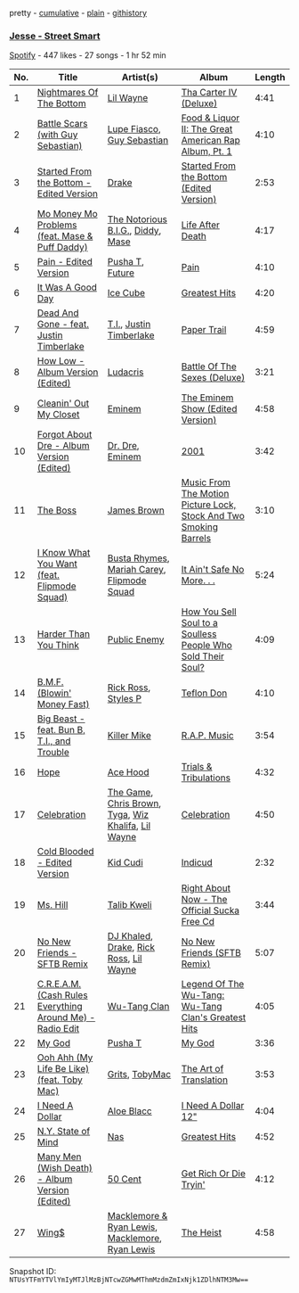 pretty - [cumulative](/playlists/cumulative/10zBfLMB5ty2Pec5LYRcgI.md) - [plain](/playlists/plain/10zBfLMB5ty2Pec5LYRcgI) - [githistory](https://github.githistory.xyz/mackorone/spotify-playlist-archive/blob/main/playlists/plain/10zBfLMB5ty2Pec5LYRcgI)

### [Jesse \- Street Smart](https://open.spotify.com/playlist/10zBfLMB5ty2Pec5LYRcgI)

> 

[Spotify](https://open.spotify.com/user/spotify) - 447 likes - 27 songs - 1 hr 52 min

| No. | Title | Artist(s) | Album | Length |
|---|---|---|---|---|
| 1 | [Nightmares Of The Bottom](https://open.spotify.com/track/37sImz0wkOcX1cMWzo080d) | [Lil Wayne](https://open.spotify.com/artist/55Aa2cqylxrFIXC767Z865) | [Tha Carter IV \(Deluxe\)](https://open.spotify.com/album/1uuSC0RCJB3dSp8Mb6GflZ) | 4:41 |
| 2 | [Battle Scars \(with Guy Sebastian\)](https://open.spotify.com/track/1hWYT0w2R0J19rlVkiez7X) | [Lupe Fiasco](https://open.spotify.com/artist/01QTIT5P1pFP3QnnFSdsJf), [Guy Sebastian](https://open.spotify.com/artist/5PjekOABtfU2Kwo0AHVmci) | [Food & Liquor II: The Great American Rap Album, Pt\. 1](https://open.spotify.com/album/5rCCCernTo6IwFwEZM4H53) | 4:10 |
| 3 | [Started From the Bottom \- Edited Version](https://open.spotify.com/track/0pLkLdCVJyt2yR53L1JdAu) | [Drake](https://open.spotify.com/artist/3TVXtAsR1Inumwj472S9r4) | [Started From the Bottom \(Edited Version\)](https://open.spotify.com/album/5rcHodcxBk6N59OjRBDQfx) | 2:53 |
| 4 | [Mo Money Mo Problems \(feat\. Mase & Puff Daddy\)](https://open.spotify.com/track/2XncSBceg7BwEpbWVI6FLi) | [The Notorious B.I.G.](https://open.spotify.com/artist/5me0Irg2ANcsgc93uaYrpb), [Diddy](https://open.spotify.com/artist/59wfkuBoNyhDMQGCljbUbA), [Mase](https://open.spotify.com/artist/1wiBLzTI7z9RUwEpNPdFT6) | [Life After Death](https://open.spotify.com/album/4oVdpzxBJM1KrBm9cjyye7) | 4:17 |
| 5 | [Pain \- Edited Version](https://open.spotify.com/track/3yc65w3lincFanvea3tf22) | [Pusha T](https://open.spotify.com/artist/0ONHkAv9pCAFxb0zJwDNTy), [Future](https://open.spotify.com/artist/1RyvyyTE3xzB2ZywiAwp0i) | [Pain](https://open.spotify.com/album/230MDf4KnsnFDxXB617AKe) | 4:10 |
| 6 | [It Was A Good Day](https://open.spotify.com/track/0m9ul5FMXzR2k2BRZKamcn) | [Ice Cube](https://open.spotify.com/artist/3Mcii5XWf6E0lrY3Uky4cA) | [Greatest Hits](https://open.spotify.com/album/1JyTJGILAKNrVvafX3vCEE) | 4:20 |
| 7 | [Dead And Gone \- feat\. Justin Timberlake](https://open.spotify.com/track/4CT0sNfZF2h3f7YlWxLpmd) | [T.I.](https://open.spotify.com/artist/4OBJLual30L7gRl5UkeRcT), [Justin Timberlake](https://open.spotify.com/artist/31TPClRtHm23RisEBtV3X7) | [Paper Trail](https://open.spotify.com/album/7bi97WCJuS66tMyNEXUV67) | 4:59 |
| 8 | [How Low \- Album Version \(Edited\)](https://open.spotify.com/track/1OTAh8d1KFAFmEeS32b3Aj) | [Ludacris](https://open.spotify.com/artist/3ipn9JLAPI5GUEo4y4jcoi) | [Battle Of The Sexes \(Deluxe\)](https://open.spotify.com/album/1yrvn6lx0sXxh4KWpLwMfe) | 3:21 |
| 9 | [Cleanin' Out My Closet](https://open.spotify.com/track/4FeRLCi4uFWhAFwCaUqU5m) | [Eminem](https://open.spotify.com/artist/7dGJo4pcD2V6oG8kP0tJRR) | [The Eminem Show \(Edited Version\)](https://open.spotify.com/album/3Oh3UZyeLdKHwTW7n1kkx4) | 4:58 |
| 10 | [Forgot About Dre \- Album Version \(Edited\)](https://open.spotify.com/track/5sdjP6WpDav6FZUE20efFs) | [Dr\. Dre](https://open.spotify.com/artist/6DPYiyq5kWVQS4RGwxzPC7), [Eminem](https://open.spotify.com/artist/7dGJo4pcD2V6oG8kP0tJRR) | [2001](https://open.spotify.com/album/4zAy084VKE74mjySXPMlaW) | 3:42 |
| 11 | [The Boss](https://open.spotify.com/track/6Mg17BebEPPQiu628sGJGC) | [James Brown](https://open.spotify.com/artist/7GaxyUddsPok8BuhxN6OUW) | [Music From The Motion Picture Lock, Stock And Two Smoking Barrels](https://open.spotify.com/album/2fdAkcqAzhesitKe2q91RL) | 3:10 |
| 12 | [I Know What You Want \(feat\. Flipmode Squad\)](https://open.spotify.com/track/440JHgcmlgu65MbKBg20ba) | [Busta Rhymes](https://open.spotify.com/artist/1YfEcTuGvBQ8xSD1f53UnK), [Mariah Carey](https://open.spotify.com/artist/4iHNK0tOyZPYnBU7nGAgpQ), [Flipmode Squad](https://open.spotify.com/artist/7JXCJDLGh1k9cg6JbYCpYl) | [It Ain't Safe No More\. \. .](https://open.spotify.com/album/7xfoGxTPNTt33IVcWjDrRt) | 5:24 |
| 13 | [Harder Than You Think](https://open.spotify.com/track/5YpZh8wfS4moRBk0ijNcXr) | [Public Enemy](https://open.spotify.com/artist/6Mo9PoU6svvhgEum7wh2Nd) | [How You Sell Soul to a Soulless People Who Sold Their Soul?](https://open.spotify.com/album/6izTLoTDL2k78sAvpLfHOP) | 4:09 |
| 14 | [B.M.F\. \(Blowin' Money Fast\)](https://open.spotify.com/track/35QGdv6aFbIaLM0Ozr3rHt) | [Rick Ross](https://open.spotify.com/artist/1sBkRIssrMs1AbVkOJbc7a), [Styles P](https://open.spotify.com/artist/2x8KDZdSONA3872CnhaAlX) | [Teflon Don](https://open.spotify.com/album/0jipZxGtkTDHjVerLkzO80) | 4:10 |
| 15 | [Big Beast \- feat\. Bun B, T.I., and Trouble](https://open.spotify.com/track/0MAHA8TsUmBPbPjAoasuJA) | [Killer Mike](https://open.spotify.com/artist/2N4EYkIlG1kv25g6Wv8LGI) | [R.A.P\. Music](https://open.spotify.com/album/0I2VFkosuGRfni7LnmlxYB) | 3:54 |
| 16 | [Hope](https://open.spotify.com/track/4o6o6DTA9kNg7Adl9LvkbB) | [Ace Hood](https://open.spotify.com/artist/31HjiqargV4NAw4GZqUale) | [Trials & Tribulations](https://open.spotify.com/album/2JG7yt9ua7hKWsfVLQr90j) | 4:32 |
| 17 | [Celebration](https://open.spotify.com/track/6xUkowlYcJqRouKH5Wk37D) | [The Game](https://open.spotify.com/artist/0NbfKEOTQCcwd6o7wSDOHI), [Chris Brown](https://open.spotify.com/artist/7bXgB6jMjp9ATFy66eO08Z), [Tyga](https://open.spotify.com/artist/5LHRHt1k9lMyONurDHEdrp), [Wiz Khalifa](https://open.spotify.com/artist/137W8MRPWKqSmrBGDBFSop), [Lil Wayne](https://open.spotify.com/artist/55Aa2cqylxrFIXC767Z865) | [Celebration](https://open.spotify.com/album/2pkUW0Vj6vcOUgqcF0QTp4) | 4:50 |
| 18 | [Cold Blooded \- Edited Version](https://open.spotify.com/track/3Tnw5GBiHP3MLzhlKCl45P) | [Kid Cudi](https://open.spotify.com/artist/0fA0VVWsXO9YnASrzqfmYu) | [Indicud](https://open.spotify.com/album/58Inf4hNBndu134jhpIjz5) | 2:32 |
| 19 | [Ms\. Hill](https://open.spotify.com/track/2ZLkHOVY7dqXIyhN4YQ4FH) | [Talib Kweli](https://open.spotify.com/artist/0lEssBAxQl2In4RpaB1C2Y) | [Right About Now \- The Official Sucka Free Cd](https://open.spotify.com/album/43IdiirCdiNaEKQqNidF3u) | 3:44 |
| 20 | [No New Friends \- SFTB Remix](https://open.spotify.com/track/1jZi8HvWkfWIQcmlxmqber) | [DJ Khaled](https://open.spotify.com/artist/0QHgL1lAIqAw0HtD7YldmP), [Drake](https://open.spotify.com/artist/3TVXtAsR1Inumwj472S9r4), [Rick Ross](https://open.spotify.com/artist/1sBkRIssrMs1AbVkOJbc7a), [Lil Wayne](https://open.spotify.com/artist/55Aa2cqylxrFIXC767Z865) | [No New Friends \(SFTB Remix\)](https://open.spotify.com/album/0miqsmiM9kOTvkAwgvrFV8) | 5:07 |
| 21 | [C.R.E.A.M\. \(Cash Rules Everything Around Me\) \- Radio Edit](https://open.spotify.com/track/03eNP4SaeESO6NpRE6F8FO) | [Wu\-Tang Clan](https://open.spotify.com/artist/34EP7KEpOjXcM2TCat1ISk) | [Legend Of The Wu\-Tang: Wu\-Tang Clan's Greatest Hits](https://open.spotify.com/album/7qwvRWyBtpYmUFZQkdpsvq) | 4:05 |
| 22 | [My God](https://open.spotify.com/track/1bAyhhi49qRGBfPADwJ3ts) | [Pusha T](https://open.spotify.com/artist/0ONHkAv9pCAFxb0zJwDNTy) | [My God](https://open.spotify.com/album/62mClO5skiQRndiTlOV6gZ) | 3:36 |
| 23 | [Ooh Ahh \(My Life Be Like\) \(feat\. Toby Mac\)](https://open.spotify.com/track/1iUoWD9qE93GyoT80O5IKt) | [Grits](https://open.spotify.com/artist/6aUgzC0cMh0StjV7LyFEDr), [TobyMac](https://open.spotify.com/artist/5VX8hxrcfJWwaTLiqGUHG3) | [The Art of Translation](https://open.spotify.com/album/5WAGBm7u5rnDz0veMVF0zA) | 3:53 |
| 24 | [I Need A Dollar](https://open.spotify.com/track/19KlLuxA7AxvQpoQYx7zhG) | [Aloe Blacc](https://open.spotify.com/artist/0id62QV2SZZfvBn9xpmuCl) | [I Need A Dollar 12"](https://open.spotify.com/album/1wJGatB6rlnPF9yUkvMF2R) | 4:04 |
| 25 | [N.Y\. State of Mind](https://open.spotify.com/track/7vX0URwYs1nqPfPnJ2qCrS) | [Nas](https://open.spotify.com/artist/20qISvAhX20dpIbOOzGK3q) | [Greatest Hits](https://open.spotify.com/album/3SITIrdryEpRSRvdEpRToQ) | 4:52 |
| 26 | [Many Men \(Wish Death\) \- Album Version \(Edited\)](https://open.spotify.com/track/4GXAOExe9vCGi0FC2dUoRb) | [50 Cent](https://open.spotify.com/artist/3q7HBObVc0L8jNeTe5Gofh) | [Get Rich Or Die Tryin'](https://open.spotify.com/album/52ie13EXbuGv1YhEY3BpdI) | 4:12 |
| 27 | [Wing$](https://open.spotify.com/track/5n5uyFpfopa4mNdSN0gTaH) | [Macklemore & Ryan Lewis](https://open.spotify.com/artist/5BcAKTbp20cv7tC5VqPFoC), [Macklemore](https://open.spotify.com/artist/3JhNCzhSMTxs9WLGJJxWOY), [Ryan Lewis](https://open.spotify.com/artist/4myTppRgh0rojLxx8RycOp) | [The Heist](https://open.spotify.com/album/76FXHQhTuT4QMIxfL09gX8) | 4:58 |

Snapshot ID: `NTUsYTFmYTVlYmIyMTJlMzBjNTcwZGMwMThmMzdmZmIxNjk1ZDlhNTM3Mw==`
